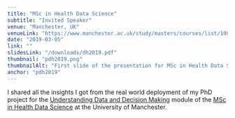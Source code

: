 ```yaml
---
title: "MSc in Health Data Science"
subtitle: "Invited Speaker"
venue: "Manchester, UK"
venueLink: "https://www.manchester.ac.uk/study/masters/courses/list/10076/msc-health-data-science/?pg=2&unit=IIDS67622&unitYear=all"
date: "2019-03-05"
link: ""
slidesLink: "/downloads/dh2019.pdf"
thumbnail: "pdh2019.png"
thumbnailAlt: "First slide of the presentation for MSc in Health Data Science"
anchor: "pdh2019"
---
```

I shared all the insights I got from the real world deployment of my PhD project for the [Understanding Data and Decision Making](https://www.manchester.ac.uk/study/masters/courses/list/10076/msc-health-data-science/?pg=2&unit=IIDS67622&unitYear=all) module of the [MSc in Health Data Science](https://www.manchester.ac.uk/study/masters/courses/list/10076/msc-health-data-science/) at the University of Manchester.